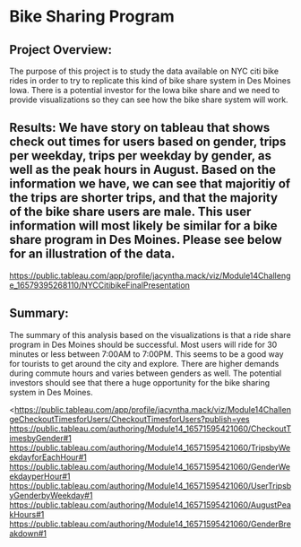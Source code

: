 # Bike Sharing Program

## Project Overview: 
The purpose of this project is to study the data available on NYC citi bike rides in order to try to replicate this kind of bike share system in Des Moines Iowa. There is a potential investor for the Iowa bike share and we need to provide visualizations so they can see how the bike share system will work.


## Results: We have story on tableau that shows check out times for users based on gender, trips per weekday, trips per weekday by gender, as well as the peak hours in August. Based on the information we have, we can see that majoritiy of the trips are shorter trips, and that the majority of the bike share users are male. This user information will most likely be similar for a bike share program in Des Moines. Please see below for an illustration of the data.

<https://public.tableau.com/app/profile/jacyntha.mack/viz/Module14Challenge_16579395268110/NYCCitibikeFinalPresentation>

## Summary:
The summary of this analysis based on the visualizations is that a ride share program in Des Moines should be successful. Most users will ride for 30 minutes or less between 7:00AM to 7:00PM. This seems to be a good way for tourists to get around the city and explore. There are higher demands during commute hours and varies between genders as well. The potential investors should see that there a huge opportunity for the bike sharing system in Des Moines. 

<https://public.tableau.com/app/profile/jacyntha.mack/viz/Module14ChallengeCheckoutTimesforUsers/CheckoutTimesforUsers?publish=yes
<https://public.tableau.com/authoring/Module14_16571595421060/CheckoutTimesbyGender#1>
<https://public.tableau.com/authoring/Module14_16571595421060/TripsbyWeekdayforEachHour#1>
<https://public.tableau.com/authoring/Module14_16571595421060/GenderWeekdayperHour#1>
<https://public.tableau.com/authoring/Module14_16571595421060/UserTripsbyGenderbyWeekday#1>
<https://public.tableau.com/authoring/Module14_16571595421060/AugustPeakHours#1>
<https://public.tableau.com/authoring/Module14_16571595421060/GenderBreakdown#1>

